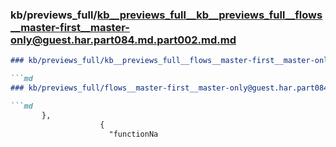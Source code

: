 ### kb/previews_full/kb__previews_full__kb__previews_full__flows__master-first__master-only@guest.har.part084.md.part002.md.md

```md
### kb/previews_full/kb__previews_full__flows__master-first__master-only@guest.har.part084.md.part002.md

```md
### kb/previews_full/flows__master-first__master-only@guest.har.part084.md (part 002)

```md
       },
                    {
                      "functionNa
```

```

```

```
